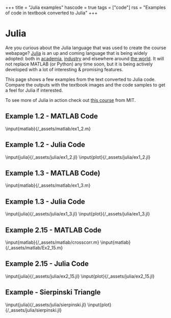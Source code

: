 +++
title = "Julia examples"
hascode = true
tags = ["code"]
rss = "Examples of code in textbook converted to Julia"
+++

# Julia

Are you curious about the Julia language that was used to create the course
webapage? [Julia](https://julialang.org) is an up and coming language that 
is being widely adopted: both in [academia](https://julialang.org/learning/classes/), 
[industry](https://en.wikipedia.org/wiki/Julia_(programming_language)#Adoption) and elsewhere around [the
world](https://juliahub.com/case-studies/). It will not replace MATLAB (or
Python) any time soon, but it is being actively developed with a lot of
interesting & promising features. 

This page shows a few examples from the text converted to Julia code. Compare
the outputs with the textbook images and the code samples to get a feel for
Julia if interested. 

To see more of Julia in action check out [this
course](https://computationalthinking.mit.edu/) from MIT. 

## Example 1.2 - MATLAB Code
\input{matlab}{/_assets/matlab/ex1_2.m}

## Example 1.2 - Julia Code
\input{julia}{/_assets/julia/ex1_2.jl}
\input{plot}{/_assets/julia/ex1_2.jl}

## Example 1.3 - MATLAB Code)
\input{matlab}{/_assets/matlab/ex1_3.m}

## Example 1.3 - Julia Code

\input{julia}{/_assets/julia/ex1_3.jl}
\input{plot}{/_assets/julia/ex1_3.jl}

## Example 2.15 - MATLAB Code

\input{matlab}{/_assets/matlab/crosscorr.m}
\input{matlab}{/_assets/matlab/Ex2_15.m}

## Example 2.15 - Julia Code 
\input{julia}{/_assets/julia/ex2_15.jl}
\input{plot}{/_assets/julia/ex2_15.jl}

## Example - Sierpinski Triangle
\input{julia}{/_assets/julia/sierpinski.jl}
\input{plot}{/_assets/julia/sierpinski.jl}
